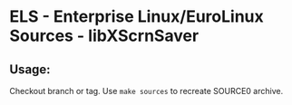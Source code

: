 # ELS - Enterprise Linux/EuroLinux Sources - libXScrnSaver
 
## Usage:
  Checkout branch or tag. Use `make sources` to recreate  SOURCE0 archive.
